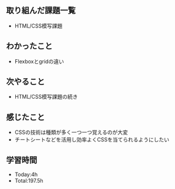 ## 取り組んだ課題一覧
- HTML/CSS模写課題
  
## わかったこと
- Flexboxとgridの違い
  
## 次やること
- HTML/CSS模写課題の続き
  
## 感じたこと
- CSSの技術は種類が多く一つ一つ覚えるのが大変
- チートシートなどを活用し効率よくCSSを当てられるようにしたい
  
## 学習時間
- Today:4h
- Total:197.5h
